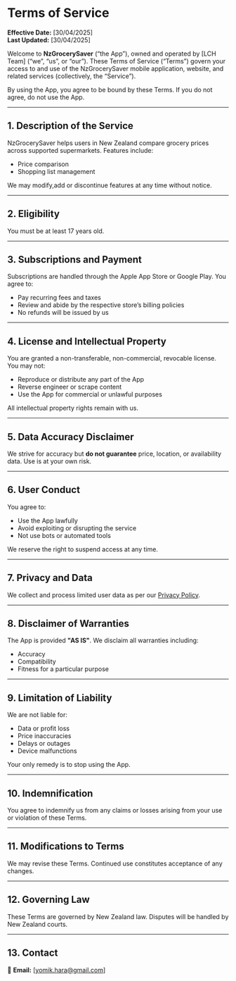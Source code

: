 # Terms of Service

**Effective Date:** [30/04/2025]  
**Last Updated:** [30/04/2025]

Welcome to **NzGrocerySaver** (“the App”), owned and operated by [LCH Team] (“we”, “us”, or “our”). These Terms of Service (“Terms”) govern your access to and use of the NzGrocerySaver mobile application, website, and related services (collectively, the “Service”).

By using the App, you agree to be bound by these Terms. If you do not agree, do not use the App.

---

## 1. Description of the Service

NzGrocerySaver helps users in New Zealand compare grocery prices across supported supermarkets. Features include:

- Price comparison
- Shopping list management  

We may modify,add or discontinue features at any time without notice.

---

## 2. Eligibility

You must be at least 17 years old.

---

## 3. Subscriptions and Payment

Subscriptions are handled through the Apple App Store or Google Play. You agree to:

- Pay recurring fees and taxes
- Review and abide by the respective store’s billing policies  
- No refunds will be issued by us

---

## 4. License and Intellectual Property

You are granted a non-transferable, non-commercial, revocable license. You may not:

- Reproduce or distribute any part of the App  
- Reverse engineer or scrape content  
- Use the App for commercial or unlawful purposes

All intellectual property rights remain with us.

---

## 5. Data Accuracy Disclaimer

We strive for accuracy but **do not guarantee** price, location, or availability data. Use is at your own risk.

---

## 6. User Conduct

You agree to:

- Use the App lawfully  
- Avoid exploiting or disrupting the service  
- Not use bots or automated tools

We reserve the right to suspend access at any time.

---

## 7. Privacy and Data

We collect and process limited user data as per our [Privacy Policy](https://yomikohara.github.io/NzGrocerySaver/privacy_policy.html).

---

## 8. Disclaimer of Warranties

The App is provided **"AS IS"**. We disclaim all warranties including:

- Accuracy  
- Compatibility  
- Fitness for a particular purpose

---

## 9. Limitation of Liability

We are not liable for:

- Data or profit loss  
- Price inaccuracies  
- Delays or outages  
- Device malfunctions

Your only remedy is to stop using the App.

---

## 10. Indemnification

You agree to indemnify us from any claims or losses arising from your use or violation of these Terms.

---

## 11. Modifications to Terms

We may revise these Terms. Continued use constitutes acceptance of any changes.

---

## 12. Governing Law

These Terms are governed by New Zealand law. Disputes will be handled by New Zealand courts.

---

## 13. Contact

📧 **Email:** [yomik.hara@gmail.com]
